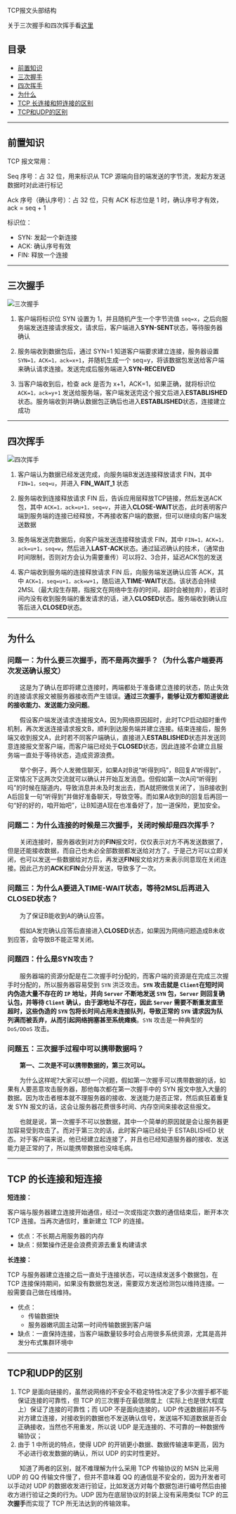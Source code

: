TCP报文头部结构

关于三次握手和四次挥手看[这里](https://zhuanlan.zhihu.com/p/86426969)

## 目录
- [前置知识](#before)
- [三次握手](#catch)
- [四次挥手](#shake)
- [为什么](#why)
- [TCP 长连接和短连接的区别](#long-short)
- [TCP和UDP的区别](#tcp-udp)

---
## <span id="before">**前置知识**</span>

TCP 报文常用：

Seq 序号：占 32 位，用来标识从 TCP 源端向目的端发送的字节流，发起方发送数据时对此进行标记

Ack 序号（确认序号）：占 32 位，只有 ACK 标志位是 1 时，确认序号才有效，ack = seq + 1

标识位：
- SYN: 发起一个新连接
- ACK: 确认序号有效
- FIN: 释放一个连接

---
## <span id="catch">**三次握手**</span>

![三次握手](./tcp/三次握手.png)

1. 客户端将标识位 SYN 设置为 1，并且随机产生一个字节流值 `seq=x`，之后向服务端发送连接请求报文，请求后，客户端进入**SYN-SENT**状态，等待服务器确认

2. 服务端收到数据包后，通过 SYN=1 知道客户端要求建立连接，服务器设置 `SYN=1，ACK=1，ack=x+1`，并随机生成一个 seq=y，将该数据包发送给客户端来确认请求连接。发送完成后服务端进入**SYN-RECEIVED**

3. 当客户端收到后，检查 ack 是否为 x+1，ACK=1，如果正确，就将标识位 `ACK=1，ack=y+1` 发送给服务端，客户端发送完这个报文后进入**ESTABLISHED**状态。服务端收到并确认数据包正确后也进入**ESTABLISHED**状态，连接建立成功

---
## <span id="shake">**四次挥手**</span>

![四次挥手](./tcp/四次挥手.png)

1. 客户端认为数据已经发送完成，向服务端B发送连接释放请求 FIN，其中 `FIN=1，seq=u`，并进入 **FIN_WAIT_1** 状态

2. 服务端收到连接释放请求 FIN 后，告诉应用层释放TCP链接，然后发送ACK包，其中 `ACK=1，ack=u+1，seq=v`，并进入**CLOSE-WAIT**状态，此时表明客户端到服务端的连接已经释放，不再接收客户端的数据，但可以继续向客户端发送数据

3. 服务端发送完数据后，向客户端发送连接释放请求 FIN，其中 `FIN=1，ACK=1，ack=u+1，seq=w`，然后进入**LAST-ACK**状态。通过延迟确认的技术，（通常由时间限制，否则对方会认为需要重传）可以将2、3合并，延迟ACK包的发送

4. 客户端收到服务端的连接释放请求 FIN 后，向服务端发送确认应答 ACK，其中 `ACK=1，seq=u+1，ack=w+1`，随后进入**TIME-WAIT**状态。该状态会持续2MSL（最大段生存期，指报文在网络中生存的时间，超时会被抛弃），若该时间内没有收到服务端的重发请求的话，进入**CLOSED**状态。服务端收到确认应答后进入**CLOSED**状态。

---
## <span id="why">**为什么**</span>

### **问题一：为什么要三次握手，而不是两次握手？（为什么客户端要再次发送确认报文）**

&emsp;&emsp;这是为了确认在即将建立连接时，两端都处于准备建立连接的状态，防止失效的连接请求报文被服务器接收而产生错误。**通过三次握手，能够让双方都知道彼此的接收能力、发送能力没问题**。

&emsp;&emsp;假设客户端发送请求连接报文A，因为网络原因超时，此时TCP启动超时重传机制，再次发送连接请求报文B，顺利到达服务端并建立连接。结束连接后，服务端又收到报文A，此时若不同客户端确认，直接进入**ESTABLISHED**状态并发送同意连接报文至客户端，而客户端已经处于**CLOSED**状态，因此连接不会建立且服务端一直处于等待状态，造成资源浪费。

&emsp;&emsp;举个例子，两个人发微信聊天，如果A对B说“听得到吗”，B回复A“听得到”，正常情况下这两次交流就可以确认并开始互发消息。但假如第一次A问“听得到吗”的时候在隧道内，导致消息并未及时发出去，而A就把微信关闭了，当B接收到A后回复一句“听得到”并做好准备聊天，导致空等。而如果A收到B的回复后再回一句“好的好的，咱开始吧”，让B知道A现在也准备好了，加一道保险，更加安全。

### **问题二：为什么连接的时候是三次握手，关闭时候却是四次挥手？**

&emsp;&emsp;关闭连接时，服务器收到对方的**FIN**报文时，仅仅表示对方不再发送数据了，但是还能接收数据，而自己也未必全部数据都发送给对方了。于是己方可以立即关闭，也可以发送一些数据给对方后，再发送**FIN**报文给对方来表示同意现在关闭连接。因此己方的**ACK**和**FIN**会分开发送，导致多了一次。




### **问题三：为什么A要进入TIME-WAIT状态，等待2MSL后再进入CLOSED状态？**

&emsp;&emsp;为了保证B能收到A的确认应答。

&emsp;&emsp;假如A发完确认应答后直接进入**CLOSED**状态，如果因为网络问题造成B未收到应答，会导致B不能正常关闭。

### **问题四：什么是SYN攻击？**

&emsp;&emsp;服务器端的资源分配是在二次握手时分配的，而客户端的资源是在完成三次握手时分配的，所以服务器容易受到 `SYN` 洪泛攻击。**`SYN` 攻击就是 `Client`在短时间内伪造大量不存在的 `IP` 地址，并向 `Server` 不断地发送 `SYN` 包，`Server` 则回复确认包，并等待 `Client` 确认，由于源地址不存在，因此 `Server` 需要不断重发直至超时，这些伪造的 `SYN` 包将长时间占用未连接队列，导致正常的 `SYN` 请求因为队列满而被丢弃，从而引起网络拥塞甚至系统瘫痪**。`SYN` 攻击是一种典型的 `DoS/DDoS` 攻击。

### **问题五：三次握手过程中可以携带数据吗？**

&emsp;&emsp;**第一、二次是不可以携带数据的，第三次可以。**

&emsp;&emsp;为什么这样呢?大家可以想一个问题，假如第一次握手可以携带数据的话，如果有人要恶意攻击服务器，那他每次都在第一次握手中的 SYN 报文中放入大量的数据。因为攻击者根本就不理服务器的接收、发送能力是否正常，然后疯狂着重复发 SYN 报文的话，这会让服务器花费很多时间、内存空间来接收这些报文。

&emsp;&emsp;也就是说，第一次握手不可以放数据，其中一个简单的原因就是会让服务器更加容易受到攻击了。而对于第三次的话，此时客户端已经处于 ESTABLISHED 状态。对于客户端来说，他已经建立起连接了，并且也已经知道服务器的接收、发送能力是正常的了，所以能携带数据也没啥毛病。

---
## <span id="long-short">**TCP 的长连接和短连接**</span>

**短连接：**

客户端与服务器建立连接开始通信，经过一次或指定次数的通信结束后，断开本次 TCP 连接。当再次通信时，重新建立 TCP 的连接。

- 优点：不长期占用服务器的内存
- 缺点：频繁操作还是会浪费资源去重复构建请求

**长连接：**

TCP 与服务器建立连接之后一直处于连接状态，可以连续发送多个数据包，在 TCP 连接保持期间，如果没有数据包发送，需要双方发送检测包以维持连接。一般需要自己做在线维持。

- 优点：
    - 传输数据快
    - 服务器嫩巩固主动第一时间传输数据到客户端
- 缺点：一直保持连接，当客户端数量较多时会占用很多系统资源，尤其是高并发分布式集群环境中

---
## <span id="tcp-udp">**TCP和UDP的区别**</span>

1. TCP 是面向链接的，虽然说网络的不安全不稳定特性决定了多少次握手都不能保证连接的可靠性，但 TCP 的三次握手在最低限度上（实际上也是很大程度上）保证了连接的可靠性；而 UDP 不是面向连接的，UDP 传送数据前并不与对方建立连接，对接收到的数据也不发送确认信号，发送端不知道数据是否会正确接收，当然也不用重发，所以说 UDP 是无连接的、不可靠的一种数据传输协议；
2. 由于 1 中所说的特点，使得 UDP 的开销更小数据、数据传输速率更高，因为不必进行收发数据的确认，所以 UDP 的实时性更好。

&emsp;&emsp;知道了两者的区别，就不难理解为什么采用 TCP 传输协议的 MSN 比采用 UDP 的 QQ 传输文件慢了，但并不意味着 QQ 的通信是不安全的，因为开发者可以手动对 UDP 的数据收发进行验证，比如发送方对每个数据包进行编号然后由接收方进行验证之类的行为。UDP 因为在底层协议的封装上没有采用类似 TCP 的**三次握手**而实现了 TCP 所无法达到的传输效率。

